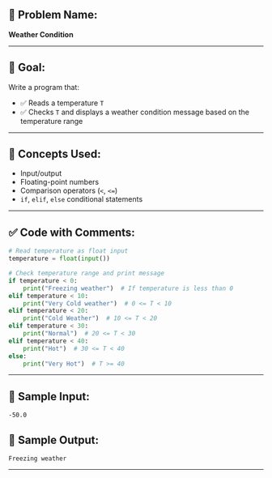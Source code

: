 ## 🧩 **Problem Name:**

**Weather Condition**

---

## 🎯 **Goal:**

Write a program that:

- ✅ Reads a temperature `T`
- ✅ Checks `T` and displays a weather condition message based on the temperature range

---

## 🧠 **Concepts Used:**

- Input/output
- Floating-point numbers
- Comparison operators (`<`, `<=`)
- `if`, `elif`, `else` conditional statements

---

## ✅ **Code with Comments:**

```python
# Read temperature as float input
temperature = float(input())

# Check temperature range and print message
if temperature < 0:
    print("Freezing weather")  # If temperature is less than 0
elif temperature < 10:
    print("Very Cold weather")  # 0 <= T < 10
elif temperature < 20:
    print("Cold Weather")  # 10 <= T < 20
elif temperature < 30:
    print("Normal")  # 20 <= T < 30
elif temperature < 40:
    print("Hot")  # 30 <= T < 40
else:
    print("Very Hot")  # T >= 40
```

---

## 🧪 **Sample Input:**

```
-50.0
```

## 🧾 **Sample Output:**

```
Freezing weather
```

---
